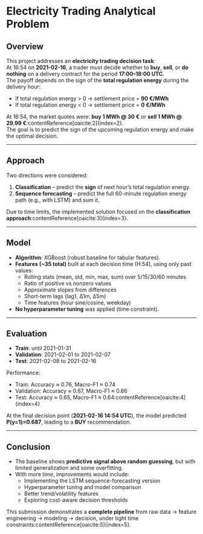 # Electricity Trading Analytical Problem

## Overview
This project addresses an **electricity trading decision task**:  
At 16:54 on **2021-02-16**, a trader must decide whether to **buy**, **sell**, or **do nothing** on a delivery contract for the period **17:00–18:00 UTC**.  
The payoff depends on the sign of the **total regulation energy** during the delivery hour:

- If total regulation energy > 0 → settlement price = **90 €/MWh**  
- If total regulation energy < 0 → settlement price = **0 €/MWh**  

At 16:54, the market quotes were: **buy 1 MWh @ 30 €** or **sell 1 MWh @ 29.99 €**:contentReference[oaicite:2]{index=2}.  
The goal is to predict the sign of the upcoming regulation energy and make the optimal decision.

---

## Approach
Two directions were considered:
1. **Classification** – predict the **sign** of next hour’s total regulation energy.  
2. **Sequence forecasting** – predict the full 60-minute regulation energy path (e.g., with LSTM) and sum it.  

Due to time limits, the implemented solution focused on the **classification approach**:contentReference[oaicite:3]{index=3}.

---

## Model
- **Algorithm**: XGBoost (robust baseline for tabular features).  
- **Features (~35 total)** built at each decision time (H:54), using only past values:  
  - Rolling stats (mean, std, min, max, sum) over 5/15/30/60 minutes  
  - Ratio of positive vs nonzero values  
  - Approximate slopes from differences  
  - Short-term lags (lag1, Δ1m, Δ5m)  
  - Time features (hour sine/cosine, weekday)  
- **No hyperparameter tuning** was applied (time constraint).  

---

## Evaluation
- **Train**: until 2021-01-31  
- **Validation**: 2021-02-01 to 2021-02-07  
- **Test**: 2021-02-08 to 2021-02-16  

Performance:  
- Train: Accuracy ≈ 0.76, Macro-F1 ≈ 0.74  
- Validation: Accuracy ≈ 0.67, Macro-F1 ≈ 0.66  
- Test: Accuracy ≈ 0.65, Macro-F1 ≈ 0.64:contentReference[oaicite:4]{index=4}  

At the final decision point (**2021-02-16 14:54 UTC**), the model predicted **P(y=1)=0.687**, leading to a **BUY** recommendation.  

---

## Conclusion
- The baseline shows **predictive signal above random guessing**, but with limited generalization and some overfitting.  
- With more time, improvements would include:  
  - Implementing the LSTM sequence-forecasting version  
  - Hyperparameter tuning and model comparison  
  - Better trend/volatility features  
  - Exploring cost-aware decision thresholds  

This submission demonstrates a **complete pipeline** from raw data → feature engineering → modeling → decision, under tight time constraints:contentReference[oaicite:5]{index=5}.

